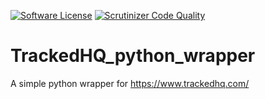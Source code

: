 [![Software License][ico-license]](LICENSE)
[![Scrutinizer Code Quality][ico-code-quality]][link-code-quality]
# TrackedHQ_python_wrapper

A simple python wrapper for https://www.trackedhq.com/

[ico-license]: https://img.shields.io/badge/license-MIT-brightgreen.svg
[ico-code-quality]: https://img.shields.io/scrutinizer/g/FLUX-SE/TrackedHQ_python_wrapper.svg

[link-code-quality]: https://scrutinizer-ci.com/g/FLUX-SE/TrackedHQ_python_wrapper
